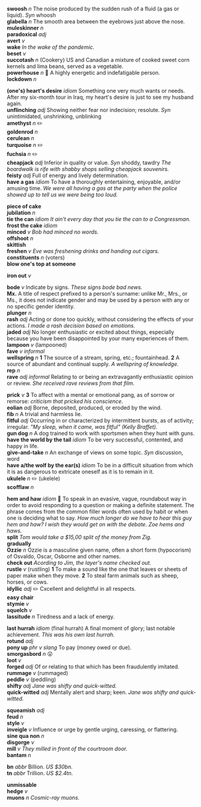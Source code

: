 

__swoosh__ _n_ The noise produced by the sudden rush of a fluid (a gas or liquid). _Syn_ whoosh  
__glabella__ _n_ The smooth area between the eyebrows just above the nose.  
__muleskinner__ _n_  
__paradoxical__ _adj_  
__avert__ _v_  
__wake__ _In the wake of the pandemic._  
__beset__ _v_  
__succotash__ _n_ (Cookery) US and Canadian a mixture of cooked sweet corn kernels and lima beans, served as a vegetable.  
__powerhouse__ _n_ :dart: A highly energetic and indefatigable person.  
__lockdown__ _n_  

__(one's) heart's desire__ _idiom_ Something one very much wants or needs. After my six-month tour in Iraq, my heart's desire is just to see my husband again.  
__unflinching__ _adj_ Showing neither fear nor indecision; resolute. _Syn_ unintimidated, unshrinking, unblinking  
__amethyst__ _n_ :pencil2:  
__goldenrod__ _n_  
__cerulean__ _n_  
__turquoise__ _n_ :pencil2:  
__fuchsia__ _n_ :pencil2:  
__cheapjack__ _adj_ Inferior in quality or value. _Syn_ shoddy, tawdry _The boardwalk is rife with shabby shops selling cheapjack souvenirs._  
__feisty__ _adj_ Full of energy and lively determination.  
__have a gas__ _idiom_ To have a thoroughly entertaining, enjoyable, and/or amusing time. _We were all having a gas at the party when the police showed up to tell us we were being too loud._  

__piece of cake__  
__jubilation__ _n_  
__tie the can__ _idiom_ _It ain't every day that you tie the can to a Congressman._  
__frost the cake__ _idiom_  
__minced__ _v_ _Bob had minced no words._  
__offshoot__ _n_  
__skittish__  
__freshen__ _v_ _Eve was freshening drinks and handing out cigars._  
__constituents__ _n_ (voters)  
__blow one's top at someone__  

__iron out__ _v_  

__bode__ _v_ Indicate by signs. _These signs bode bad news._  
__Mx.__ A title of respect prefixed to a person's surname: unlike Mr., Mrs., or Ms., it does not indicate gender and may be used by a person with any or no specific gender identity.  
__plunger__ _n_  
__rash__ _adj_ Acting or done too quickly, without considering the effects of your actions. _I made a rash decision based on emotions._  
__jaded__ _adj_ No longer enthusiastic or excited about things, especially because you have been disappointed by your many experiences of them.  
__lampoon__ _v_ (lampooned)  
__fave__ _v_ _informal_  
__wellspring__ _n_ __1__ The source of a stream, spring, etc.; fountainhead. __2__ A source of abundant and continual supply. _A wellspring of knowledge._  
__rep__ _n_  
__rave__ _adj_ _informal_ Relating to or being an extravagantly enthusiastic opinion or review. _She received rave reviews from that film._  

__prick__ _v_ __3__ To affect with a mental or emotional pang, as of sorrow or remorse: _criticism that pricked his conscience._  
__eolian__ _adj_ Borne, deposited, produced, or eroded by the wind.  
__fib__ _n_ A trivial and harmless lie.  
__fitful__ _adj_ Occurring in or characterized by intermittent bursts, as of activity; irregular. _"My sleep, when it came, was fitful" (Kelly Braffet)._  
__gun dog__ _n_ A dog trained to work with sportsmen when they hunt with guns.  
__have the world by the tail__ _idiom_ To be very successful, contented, and happy in life.  
__give-and-take__ _n_ An exchange of views on some topic. _Syn_ discussion, word  
__have a/the wolf by the ear(s)__ _idiom_ To be in a difficult situation from which it is as dangerous to extricate oneself as it is to remain in it.  
__ukulele__ _n_ :pencil2: (ukelele)  
__scofflaw__ _n_  

__hem and haw__ _idiom_ :dart: To speak in an evasive, vague, roundabout way in order to avoid responding to a question or making a definite statement. The phrase comes from the common filler words often used by habit or when one is deciding what to say. _How much longer do we have to hear this guy hem and haw? I wish they would get on with the debate._ _Zoe hems and haws._  
__split__ _Tom would take a $15,00 split of the money from Zig._  
__gradually__  
__Ozzie__ _n_ Ozzie is a masculine given name, often a short form (hypocorism) of Osvaldo, Oscar, Osborne and other names.  
__check out__ _Acording to Jim, the layer's name checked out._  
__rustle__ _v_ (rustling) __1__ To make a sound like the one that leaves or sheets of paper make when they move. __2__ To steal farm animals such as sheep, horses, or cows.  
__idyllic__ _adj_ :pencil2: Cxcellent and delightful in all respects.  
__easy chair__  
__stymie__ _v_  
__squelch__ _v_  
__lassitude__ _n_ Tiredness and a lack of energy.  

__last hurrah__ _idiom_ (final hurrah) A final moment of glory; last notable achievement. _This was his own last hurrah._  
__rotund__ _adj_  
__pony up__ _phr v_ _slang_ To pay (money owed or due).  
__smorgasbord__ _n_ :astonished:  
__loot__ _v_  
__forged__ _adj_ Of or relating to that which has been fraudulently imitated.  
__rummage__ _v_ (rummaged)  
__peddle__ _v_ (peddling)  
__shifty__ _adj_ _Jane was shifty and quick-witted._  
__quick-witted__ _adj_ Mentally alert and sharp; keen. _Jane was shifty and quick-witted._  

__squeamish__ _adj_  
__feud__ _n_  
__style__ _v_  
__inveigle__ _v_ Influence or urge by gentle urging, caressing, or flattering.  
__sine qua non__ _n_  
__disgorge__ _v_  
__mill__ _v_ _They milled in front of the courtroom door._  
__bantam__ _n_  

__bn__ _abbr_ Billion. _US $30bn._  
__tn__ _abbr_ Trillion. _US $2.4tn._  

__unmissable__  
__hedge__ _v_  
__muons__ _n_ _Cosmic-ray muons._  
